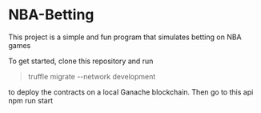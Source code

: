 # NBA-Betting

This project is a simple and fun program that simulates betting on NBA games

To get started, clone this repository and run
  > truffle migrate --network development
  
to deploy the contracts on a local Ganache blockchain. Then go to this api
 npm run start
